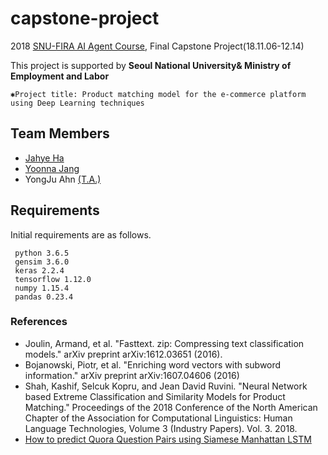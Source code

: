 # capstone-project

2018 [SNU-FIRA AI Agent Course](http://bdi.snu.ac.kr/academy/portal/index.php/ai_intro/), Final Capstone Project(18.11.06-12.14)

This project is supported by **Seoul National University& Ministry of Employment and Labor**

`✱Project title: Product matching model for the e-commerce platform using Deep Learning techniques`

## Team Members
- [Jahye Ha](https://github.com/jahyeha)
- [Yoonna Jang](https://github.com/YOONNAJANG)
- YongJu Ahn [(T.A.)](https://bhi-kimlab.github.io/)

## Requirements
Initial requirements are as follows.
```
 python 3.6.5
 gensim 3.6.0
 keras 2.2.4
 tensorflow 1.12.0
 numpy 1.15.4
 pandas 0.23.4
```

### References
- Joulin, Armand, et al. "Fasttext. zip: Compressing text classification models." arXiv preprint arXiv:1612.03651 (2016).
- Bojanowski, Piotr, et al. "Enriching word vectors with subword information." arXiv preprint arXiv:1607.04606 (2016)
- Shah, Kashif, Selcuk Kopru, and Jean David Ruvini. "Neural Network based Extreme Classification and Similarity Models for Product Matching." Proceedings of the 2018 Conference of the North American Chapter of the Association for Computational Linguistics: Human Language Technologies, Volume 3 (Industry Papers). Vol. 3. 2018.
- [How to predict Quora Question Pairs using Siamese Manhattan LSTM](https://medium.com/mlreview/implementing-malstm-on-kaggles-quora-question-pairs-competition-8b31b0b16a07)
